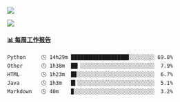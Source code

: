 [![](https://count.getloli.com/get/@Quan666.github.readme)](https://count.getloli.com/)


[![](https://chat.getloli.com/room/@Quan666.github/svg?width=600&height=100&limit=20&theme=light&title=Quan666@github:%20~&fontSize=13)](https://chat.getloli.com/room/@Quan666.github?title=Quan666的留言板)


 <!-- waka-box start -->
#### <a href="https://gist.github.com/204ad9111ce51ffe775886f66538b500" target="_blank">📊 每周工作报告</a>
```text
Python     🕓 14h29m ██████████████████▊░░░░░░░░ 69.8%
Other      🕓 1h38m  ██▏░░░░░░░░░░░░░░░░░░░░░░░░  7.9%
HTML       🕓 1h23m  █▊░░░░░░░░░░░░░░░░░░░░░░░░░  6.7%
Java       🕓 1h3m   █▍░░░░░░░░░░░░░░░░░░░░░░░░░  5.1%
Markdown   🕓 40m    ▉░░░░░░░░░░░░░░░░░░░░░░░░░░  3.2%
```
<!-- Powered by https://github.com/journey-ad/waka-box-go . -->
<!-- waka-box end -->













<!--
**Quan666/Quan666** is a ✨ _special_ ✨ repository because its `README.md` (this file) appears on your GitHub profile.

Here are some ideas to get you started:

- 🔭 I’m currently working on ...
- 🌱 I’m currently learning ...
- 👯 I’m looking to collaborate on ...
- 🤔 I’m looking for help with ...
- 💬 Ask me about ...
- 📫 How to reach me: ...
- 😄 Pronouns: ...
- ⚡ Fun fact: ...
-->
